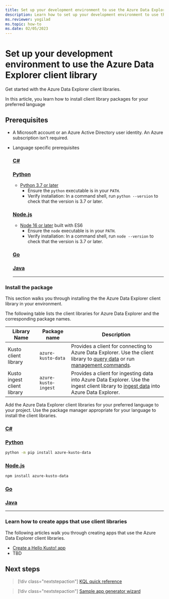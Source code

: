 ```yaml
---
title: Set up your development environment to use the Azure Data Explorer client library
description: Learn how to set up your development environment to use the Azure Data Explorer client library.
ms.reviewer: yogilad
ms.topic: how-to
ms.date: 02/05/2023
---
```

# Set up your development environment to use the Azure Data Explorer client library

Get started with the Azure Data Explorer client libraries.

In this article, you learn how to install client library packages for your preferred language

## Prerequisites

- A Microsoft account or an Azure Active Directory user identity. An Azure subscription isn't required.
- Language specific prerequisites

    ### [C\#](#tab/csharp)

    ### [Python](#tab/python)

    - [Python 3.7 or later](https://www.python.org/downloads/)
        - Ensure the `python` executable is in your `PATH`.
        - Verify installation: In a command shell, run `python --version` to check that the version is 3.7 or later.

    ### [Node.js](#tab/nodejs)

    - [Node 16 or later](https://nodejs.org/en/download/) built with ES6
        - Ensure the `node` executable is in your `PATH`.
        - Verify installation: In a command shell, run `node --version` to check that the version is 3.7 or later.

    ### [Go](#tab/go)

    ### [Java](#tab/java)

    ---

### Install the package

This section walks you through installing the the Azure Data Explorer client library in your environment.

The following table lists the client libraries for Azure Data Explorer and the corresponding package names.

| Library Name | Package name | Description |
| -- | -- | -- |
| Kusto client library | `azure-kusto-data` | Provides a client for connecting to Azure Data Explorer. Use the client library to [query data](../../query/index.md) or run [management commands](../../management/index.md). |
| Kusto ingest client library | `azure-kusto-ingest` | Provides a client for ingesting data into Azure Data Explorer. Use the ingest client library to [ingest data](../../../ingest-data-overview.md) into Azure Data Explorer. |

Add the Azure Data Explorer client libraries for your preferred language to your project. Use the package manager appropriate for your language to install the client libraries.

### [C\#](#tab/csharp)

### [Python](#tab/python)

```bash
python -m pip install azure-kusto-data
```

### [Node.js](#tab/nodejs)

```bash
npm install azure-kusto-data
```

### [Go](#tab/go)

### [Java](#tab/java)

---

### Learn how to create apps that use client libraries

The following articles walk you through creating apps that use the Azure Data Explorer client libraries.

- [Create a Hello Kusto! app](app-hello-kusto.md)
- TBD

## Next steps

<!-- Advance to the next article to learn how to create... -->
> [!div class="nextstepaction"]
> [KQL quick reference](../../../kql-quick-reference.md)

> [!div class="nextstepaction"]
> [Sample app generator wizard](../../../sample-app-generator-wizard.md)
